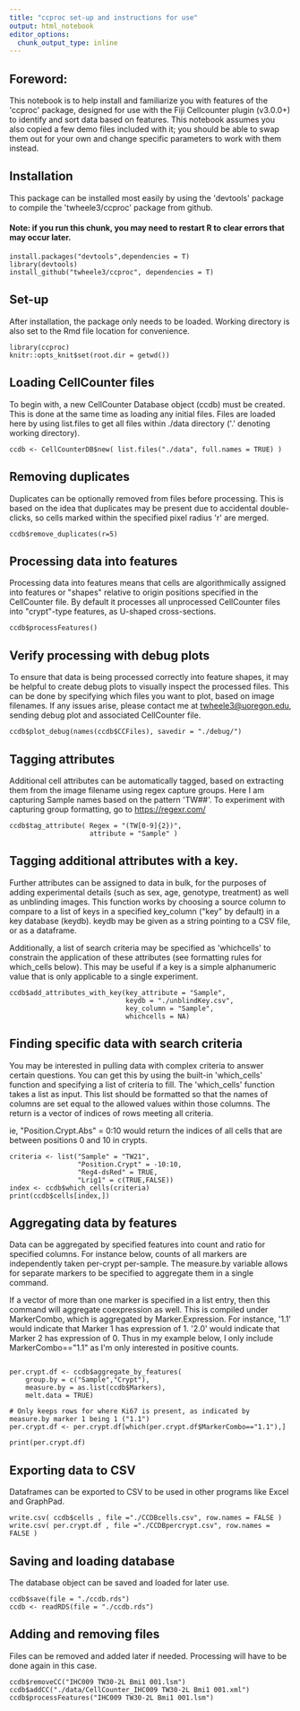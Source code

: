 ```yaml
---
title: "ccproc set-up and instructions for use"
output: html_notebook
editor_options: 
  chunk_output_type: inline
---
```


## Foreword:
This notebook is to help install and familiarize you with features of the 'ccproc' package, designed for use with the Fiji Cellcounter plugin (v3.0.0+) to identify and sort data based on features. This notebook assumes you also copied a few demo files included with it; you should be able to swap them out for your own and change specific parameters to work with them instead. 

## Installation
This package can be installed most easily by using the 'devtools' package to compile the 'twheele3/ccproc' package from github.

#### Note: if you run this chunk, you may need to restart R to clear errors that may occur later.

```{r installation}
install.packages("devtools",dependencies = T)
library(devtools)
install_github("twheele3/ccproc", dependencies = T)
```

## Set-up 
After installation, the package only needs to be loaded. Working directory is also set to the Rmd file location for convenience.

```{r setup}
library(ccproc)
knitr::opts_knit$set(root.dir = getwd())
```

## Loading CellCounter files
To begin with, a new CellCounter Database object (ccdb) must be created. This is done at the same time as loading any initial files. Files are loaded here by using list.files to get all files within ./data directory ('.' denoting working directory).

```{r load_files}
ccdb <- CellCounterDB$new( list.files("./data", full.names = TRUE) ) 
```


## Removing duplicates
Duplicates can be optionally removed from files before processing. This is based on the idea that duplicates may be present due to accidental double-clicks, so cells marked within the specified pixel radius 'r' are merged.

```{r remove_duplicates}
ccdb$remove_duplicates(r=5)
```

## Processing data into features
Processing data into features means that cells are algorithmically assigned into features or "shapes" relative to origin positions specified in the CellCounter file. By default it processes all unprocessed CellCounter files into "crypt"-type features, as U-shaped cross-sections.

```{r process_features}
ccdb$processFeatures()
```

## Verify processing with debug plots
To ensure that data is being processed correctly into feature shapes, it may be helpful to create debug plots to visually inspect the processed files. This can be done by specifying which files you want to plot, based on image filenames. If any issues arise, please contact me at twheele3@uoregon.edu, sending debug plot and associated CellCounter file. 

```{r plot_debug}
ccdb$plot_debug(names(ccdb$CCFiles), savedir = "./debug/")
```

## Tagging attributes
Additional cell attributes can be automatically tagged, based on extracting them from the image filename using regex capture groups. Here I am capturing Sample names based on the pattern 'TW##'. To experiment with capturing group formatting, go to https://regexr.com/

```{r tag_attributes}
ccdb$tag_attribute( Regex = "(TW[0-9]{2})", 
                    attribute = "Sample" )
```

## Tagging additional attributes with a key.
Further attributes can be assigned to data in bulk, for the purposes of adding experimental details (such as sex, age, genotype, treatment) as well as unblinding images. This function works by choosing a source column to compare to a list of keys in a specified key_column ("key" by default) in a key database (keydb). keydb may be given as a string pointing to a CSV file, or as a dataframe. 

Additionally, a list of search criteria may be specified as 'whichcells' to constrain the application of these attributes (see formatting rules for which_cells below). This may be useful if a key is a simple alphanumeric value that is only applicable to a single experiment. 
```{r}
ccdb$add_attributes_with_key(key_attribute = "Sample",
                             keydb = "./unblindKey.csv",
                             key_column = "Sample",
                             whichcells = NA)
```

## Finding specific data with search criteria
You may be interested in pulling data with complex criteria to answer certain questions. You can get this by using the built-in 'which_cells' function and specifying a list of criteria to fill. The 'which_cells' function takes a list as input. This list should be formatted so that the names of columns are set equal to the allowed values within those columns. The return is a vector of indices of rows meeting all criteria.

ie, "Position.Crypt.Abs" = 0:10 would return the indices of all cells that are between positions 0 and 10 in crypts.

```{r calling_data}
criteria <- list("Sample" = "TW21", 
                 "Position.Crypt" = -10:10, 
                 "Reg4-dsRed" = TRUE,
                 "Lrig1" = c(TRUE,FALSE))
index <- ccdb$which_cells(criteria)
print(ccdb$cells[index,])

```

## Aggregating data by features
Data can be aggregated by specified features into count and ratio for specified columns. For instance below, counts of all markers are independently taken per-crypt per-sample. The measure.by variable allows for separate markers to be specified to aggregate them in a single command. 

If a vector of more than one marker is specified in a list entry, then this command will aggregate coexpression as well. This is compiled under MarkerCombo, which is aggregated by Marker.Expression. For instance, '1.1' would indicate that Marker 1 has expression of 1. '2.0' would indicate that Marker 2 has expression of 0. Thus in my example below, I only include MarkerCombo=="1.1" as I'm only interested in positive counts. 

```{r aggregating_data}

per.crypt.df <- ccdb$aggregate_by_features(
    group.by = c("Sample","Crypt"), 
    measure.by = as.list(ccdb$Markers),
    melt.data = TRUE)

# Only keeps rows for where Ki67 is present, as indicated by measure.by marker 1 being 1 ("1.1")
per.crypt.df <- per.crypt.df[which(per.crypt.df$MarkerCombo=="1.1"),]

print(per.crypt.df)
```

## Exporting data to CSV
Dataframes can be exported to CSV to be used in other programs like Excel and GraphPad. 
```{r}
write.csv( ccdb$cells , file ="./CCDBcells.csv", row.names = FALSE )
write.csv( per.crypt.df , file ="./CCDBpercrypt.csv", row.names = FALSE )
```

## Saving and loading database
The database object can be saved and loaded for later use. 

```{r save_and_read}
ccdb$save(file = "./ccdb.rds")
ccdb <- readRDS(file = "./ccdb.rds")
```

## Adding and removing files
Files can be removed and added later if needed. Processing will have to be done again in this case.

```{r removing_and_adding}
ccdb$removeCC("IHC009 TW30-2L Bmi1 001.lsm")
ccdb$addCC("./data/CellCounter_IHC009 TW30-2L Bmi1 001.xml")
ccdb$processFeatures("IHC009 TW30-2L Bmi1 001.lsm")
```

